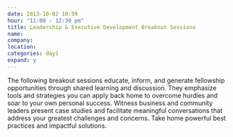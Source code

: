 ```yaml
---
date: 2013-10-02 10:59
hour: "11:00 - 12:30 pm"
title: Leadership & Executive Development Breakout Sessions
name:
company:
location: 
categories: day1
expand: y
---
```

The following breakout sessions educate, inform, and generate fellowship opportunities through shared learning and discussion. They emphasize tools and strategies you can apply back home to overcome hurdles and soar to your own personal success. Witness business and community leaders present case studies and facilitate meaningful conversations that address your greatest challenges and concerns. Take home powerful best practices and impactful solutions.  